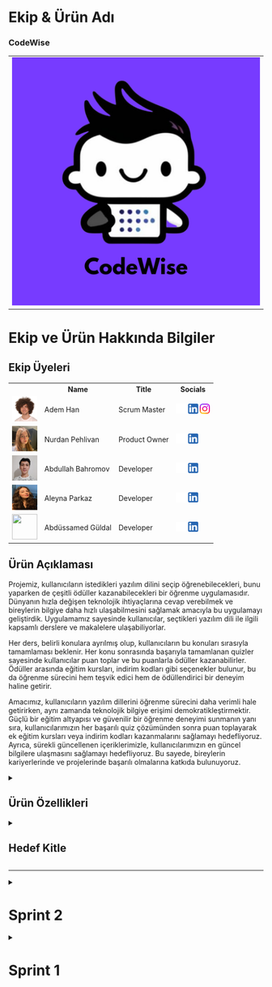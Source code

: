 <html>
  <body>


  # **Ekip & Ürün Adı**

  ### **CodeWise**
  <table>
    <tr>
      <td><img src="bootcamp/general/squarepics/CodeWise.png"" /></td>
    </tr>
  </table>
  

  # Ekip ve Ürün Hakkında Bilgiler

  ## Ekip Üyeleri

  <table>
    <tr>
      <th></th>
      <th>Name</th>
      <th>Title</th>
      <th>Socials</th>
    </tr>
    <tr>
      <td><img src="bootcamp/general/squarepics/Adem.png" width="50" height="50" /></td>
      <td>Adem Han</td>
      <td>Scrum Master</td>
      <td>
        <a href="https://github.com/AdemHan" target="_blank"><img src="bootcamp/general/social/github.png" width="20" height="20"/></a>
        <a href="https://www.linkedin.com/in/adem-han/" target="_blank" ><img src="bootcamp/general/social/linkedin.png" width="20" height="20" /></a>
        <a href="https://www.instagram.com/ademhannnn/" target="_blank"><img src="bootcamp/general/social/instagram.png" width="20" height="20" /></a>
      </td>
    </tr>
    <tr>
      <td><img src="bootcamp/general/squarepics/Nurdan.png" width="50" height="50" /></td>
      <td>Nurdan Pehlivan</td>
      <td>Product Owner</td>
      <td>
        <a href="https://github.com/nurdanpehlivan" target="_blank"><img src="bootcamp/general/social/github.png" width="20" height="20"/></a>
        <a href="https://www.linkedin.com/in/nurdanpehlivan/" target="_blank"><img src="bootcamp/general/social/linkedin.png" width="20" height="20" /></a>
      </td>
    </tr>
    <tr>
      <td><img src="bootcamp/general/squarepics/300x300.png" width="50" height="50" /></td>
      <td>Abdullah Bahromov</td>
      <td>Developer</td>
      <td>
        <a href="https://github.com/abdullahbhrmv" target="_blank"><img src="bootcamp/general/social/github.png" width="20" height="20"/></a>
        <a href="https://www.linkedin.com/in/abdullah-bahromov-79b84621a/" target="_blank"><img src="bootcamp/general/social/linkedin.png" width="20" height="20" /></a>
      </td>
    </tr>
    <tr>
      <td><img src="bootcamp/general/squarepics/imresizer-1720349872864.jpg" width="50" height="50" /></td>
      <td>Aleyna Parkaz</td>
      <td>Developer</td>
      <td>
        <a href="https://github.com/aleynaparkaz" target="_blank"><img src="bootcamp/general/social/github.png" width="20" height="20"/></a>
        <a href="https://www.linkedin.com/in/aleyna-parkaz/" target="_blank"><img src="bootcamp/general/social/linkedin.png" width="20" height="20" /></a>
      </td>
    </tr>
    <tr>
      <td><img src="bootcamp/general/squarepics/Abdüssamed.jpg" width="50" height="50" /></td>
      <td>Abdüssamed Güldal</td>
      <td>Developer</td>
      <td>
        <a href="https://github.com/AbdussamedGuldal" target="_blank"><img src="bootcamp/general/social/github.png" width="20" height="20"/></a>
        <a href="https://www.linkedin.com/in/abdussamedguldal/" target="_blank"><img src="bootcamp/general/social/linkedin.png" width="20" height="20" /></a>
      </td>
    </tr>
  </table>





  ## Ürün Açıklaması
  Projemiz, kullanıcıların istedikleri yazılım dilini seçip öğrenebilecekleri, bunu yaparken de çeşitli ödüller kazanabilecekleri bir öğrenme uygulamasıdır. Dünyanın hızla değişen teknolojik ihtiyaçlarına cevap verebilmek ve bireylerin bilgiye daha hızlı ulaşabilmesini sağlamak amacıyla bu uygulamayı geliştirdik. Uygulamamız sayesinde kullanıcılar, seçtikleri yazılım dili ile ilgili kapsamlı derslere ve makalelere ulaşabiliyorlar. 

Her ders, belirli konulara ayrılmış olup, kullanıcıların bu konuları sırasıyla tamamlaması beklenir. Her konu sonrasında başarıyla tamamlanan quizler sayesinde kullanıcılar puan toplar ve bu puanlarla ödüller kazanabilirler. Ödüller arasında eğitim kursları, indirim kodları gibi seçenekler bulunur, bu da öğrenme sürecini hem teşvik edici hem de ödüllendirici bir deneyim haline getirir. 

Amacımız, kullanıcıların yazılım dillerini öğrenme sürecini daha verimli hale getirirken, aynı zamanda teknolojik bilgiye erişimi demokratikleştirmektir. Güçlü bir eğitim altyapısı ve güvenilir bir öğrenme deneyimi sunmanın yanı sıra, kullanıcılarımızın her başarılı quiz çözümünden sonra puan toplayarak ek eğitim kursları veya indirim kodları kazanmalarını sağlamayı hedefliyoruz. Ayrıca, sürekli güncellenen içeriklerimizle, kullanıcılarımızın en güncel bilgilere ulaşmasını sağlamayı hedefliyoruz. Bu sayede, bireylerin kariyerlerinde ve projelerinde başarılı olmalarına katkıda bulunuyoruz.


  <details>
    <summary><h2>Ürün Özellikleri</h2></summary>

  <h3>Dilinizi Seçin:</h3>
    <p>Öğrenim uygulamamız, kullanıcıların öğrenmek istedikleri programlama dilini seçmelerine olanak tanır. Kullanıcılar, seçtikleri dile göre uyarlanmış makalelere, eğitimlere ve derslere erişim sağlayarak istedikleri çalışma alanına etkili bir şekilde odaklanabilirler.</p>

  <h2>Kapsamlı Dersler:</h2>
    <p>Uygulamamızdaki her ders, yapılandırılmış bir öğrenme yolu sağlayacak şekilde belirli konulara bölünmüştür. Kullanıcıların, bir sonraki aşamaya geçmeden önce her bir kavram hakkında sağlam bir anlayışa sahip olacak şekilde bu konuları sırayla tamamlamaları beklenir.</p>

  <h2>Etkileşimli Sınavlar:</h2>
    <p>Kullanıcılar her konuyu tamamladıktan sonra, anlayışlarını pekiştirmek için tasarlanmış testlerle karşılaşacak. Bu testler, kullanıcıları öğrendiklerini uygulamaya teşvik ederek bilgilerini test etmek ve akılda kalıcılığı sağlamak için ilgi çekici bir yol sağlar.</p>

  <h2>İlerleme Takibi:</h2>
    <p>Uygulamamız kullanıcıların derslerdeki ilerlemesini takip ederek hangi konuları tamamladıklarını ve kalanları görmelerine olanak tanır. Bu özellik, kullanıcıların materyal üzerinde çalışırken düzenli ve motive kalmalarına yardımcı olur.</p>

  <h2>Güncel İçerik</h2>
    <p>İçeriğimizi programlama dilleri ve teknolojisindeki en son gelişmeleri yansıtacak şekilde sürekli güncelliyoruz. Bu, kullanıcıların sektörde ihtiyaç duyulan en güncel bilgi ve becerileri öğrenmesini sağlar.</p>

   <h2>Ödül Sistemi:</h2>
    <p>Başarılı quiz çözümleri ve ders ilerlemeleri sonucunda kullanıcılar puanlar kazanır. Bu puanlar, eğitim kursları, indirim kodları gibi ödüller için kullanılabilir, böylece öğrenme süreci daha teşvik edici ve motive edici hale getirilir.</p>

  <h2>Erişilebilir Öğrenim Deneyimi:</h2>
    <p>Amacımız programlama dillerini öğrenmeyi herkes için erişilebilir hale getirmektir. Kullanıcı dostu bir arayüze ve net talimatlara sahip uygulamamız, kullanıcının deneyim düzeyi ne olursa olsun sezgisel ve gezinmesi kolay olacak şekilde tasarlanmıştır</p>

  <h2>Topluluk Desteği:</h2>
    <p>Kullanıcılar uygulama içinde bir öğrenci topluluğuyla bağlantı kurarak bilgi paylaşabilir, sorular sorabilir ve destek sunabilir. Bu ortak çalışmaya dayalı ortam, öğrenme deneyimini geliştirir ve değerli eşler arası etkileşim sağlar.</p>

  <h2>Özelleştirilebilir Öğrenme Yolları:</h2>
    <p>Kullanıcılar öğrenme yollarını hedeflerine ve ilgi alanlarına göre özelleştirebilir. İster sıfırdan başlamak isteyen yeni başlayanlar, ister becerilerini geliştirmeyi amaçlayan deneyimli programcılar olsun, uygulamamız çok çeşitli öğrenme ihtiyaçlarını karşılar.</p>

  <h2>Çoklu Cihaz Uyumluluğu:</h2>
    <p>Öğrenim uygulamamız birden fazla cihazla uyumludur ve kullanıcıların istedikleri zaman, istedikleri yerde öğrenmelerine olanak tanır. Kullanıcılar bilgisayar, tablet veya akıllı telefon üzerinden tercih ettikleri cihazda eğitimlerine sorunsuz bir şekilde devam edebilir.</p>

  <h2>Kişiselleştirilmiş Öneriler:</h2>
    <p>Uygulamamız, kullanıcıların ilerlemesine ve ilgi alanlarına göre daha ileri çalışmalar için kişiselleştirilmiş öneriler sunar. Bu özellik, kullanıcıların öğrenme hedeflerine uygun yeni konuları ve kaynakları keşfetmelerine yardımcı olur.</p>

  <h2>Güvenli ve Özel:</h2>
    <p>Kullanıcılarımızın güvenliğine ve gizliliğine öncelik veriyoruz. Platformumuz, kullanıcıların verilerini korumak ve güvenli bir öğrenme ortamı sağlamak için güçlü güvenlik önlemleriyle oluşturulmuştur.</p>

  </details>

  <details>
    <summary><h2>Hedef Kitle</h2></summary>
    <p>Öğrenme uygulamamız, yeni başlayanlardan deneyimli programcılara kadar geniş bir kitleye yönelik olarak tasarlanmıştır. Öncelikle yeni beceriler kazanmaya istekli ve sürekli öğrenmeye değer veren Y kuşağını ve Z kuşağını hedef alıyor. Bu genç nesiller, kariyer olanaklarını ve kişisel projelerini geliştirmek için çeşitli programlama dillerinde uzmanlaşmaya ilgi duyuyor. Uygulama aynı zamanda geleneksel öğrenme kaynaklarına sınırlı erişime sahip olan ve esnek, hareket halindeki öğrenme çözümlerini tercih eden öğrenciler ve profesyoneller de dahil olmak üzere şehir sakinleri için de idealdir. Ayrıca platformumuz, en son teknolojik gelişmelerden haberdar olma konusunda tutkulu olan ve programlama kavramlarına ilişkin anlayışlarını derinleştirmek isteyen yaşam boyu öğrenenlere hitap etmektedir. Hareket halindeyken taşınabilir ve erişilebilir bir öğrenme aracına ihtiyaç duyan gezginler ve dijital göçebeler, uygulamamızı özellikle yararlı bulacaktır. Ayrıca, bilgilerini yapılandırılmış ve kapsamlı bir şekilde genişletmek isteyen teknoloji meraklıları ve hobi sahipleri de ana hedef kitlemiz arasında yer alıyor. Son olarak, çevresel etkilerinin bilincinde olan sürdürülebilir öğrenciler, atık azaltma ve çevre dostu uygulamaları teşvik etme değerleriyle uyumlu dijital, kağıtsız eğitim yaklaşımımızı takdir edebilir.</p>
  </details>

  --- 

 <details>
    <summary><h1>Sprint 2</h1></summary>
 </details>

  <details>
    <summary><h1>Sprint 1</h1></summary>


  <details>
    <summary><h3>Sprint 1 - Uygulama Ekran Tasarımları</h3></summary>
  <table style="width: 100%;">
    <tr>
      <td colspan="4" style="text-align: center;"><h2>Kayıt ve Giriş Ekranları</h2></td>
    </tr>
    <tr>
      <td style="width: 25%;"><img src="bootcamp/sprintOne/screenshots/10.png" style="max-width: 100%; height: auto;"></td>
      <td style="width: 25%;"><img src="bootcamp/sprintOne/screenshots/11.png" style="max-width: 100%; height: auto;"></td>
      <td style="width: 25%;"><img src="bootcamp/sprintOne/screenshots/12.png" style="max-width: 100%; height: auto;"></td>
      <td style="width: 25%;"><img src="bootcamp/sprintOne/screenshots/13.png" style="max-width: 100%; height: auto;"></td>
    </tr>
    <tr>
      <td colspan="4" style="text-align: center;"><h2>Ana Ekranlar</h2></td>
    </tr>
    <tr>
      <td style="width: 25%;"><img src="bootcamp/sprintOne/screenshots/20.png" style="max-width: 100%; height: auto;"></td>
      <td style="width: 25%;"><img src="bootcamp/sprintOne/screenshots/21.png" style="max-width: 100%; height: auto;"></td>
      <td style="width: 25%;"><img src="bootcamp/sprintOne/screenshots/22.png" style="max-width: 100%; height: auto;"></td>
    </tr>
    <tr>
      <td colspan="4" style="text-align: center;"><h2>Profil Ekranı</h2></td>
    </tr>
    <tr>
      <td style="width: 25%;"><img src="bootcamp/sprintOne/screenshots/30.png" style="max-width: 100%; height: auto;"></td>
      <td style="width: 25%;"><img src="bootcamp/sprintOne/screenshots/31.png" style="max-width: 100%; height: auto;"></td>
    </tr>
    <tr>
      <td colspan="4" style="text-align: center;"><h2>Test Ekranları</h2></td>
    </tr>
    <tr>
      <td style="width: 25%;"><img src="bootcamp/sprintOne/screenshots/40.png" style="max-width: 100%; height: auto;"></td>
      <td style="width: 25%;"><img src="bootcamp/sprintOne/screenshots/41.png" style="max-width: 100%; height: auto;"></td>
      <td style="width: 25%;"><img src="bootcamp/sprintOne/screenshots/42.png" style="max-width: 100%; height: auto;"></td>
      <td style="width: 25%;"><img src="bootcamp/sprintOne/screenshots/43.png" style="max-width: 100%; height: auto;"></td>
    </tr>
  </table>
  </details>   


  <details>
    <summary><h3>Sprint 1 - Sprint Trello Güncellemeleri</h3></summary>
    <img src="bootcamp/sprintOne/boardupdate/10.png" style="max-width: 100%; height: auto;">
    <img src="bootcamp/sprintOne/boardupdate/11.png" style="max-width: 100%; height: auto;">
    <img src="bootcamp/sprintOne/boardupdate/12.png" style="max-width: 100%; height: auto;">
    <img src="bootcamp/sprintOne/boardupdate/13.png" style="max-width: 100%; height: auto;">
    <img src="bootcamp/sprintOne/boardupdate/14.png" style="max-width: 100%; height: auto;">
    <img src="bootcamp/sprintOne/boardupdate/15.png" style="max-width: 100%; height: auto;">
  </details>"


  - **Sprint Notları**:
    - Proje yönetimi için  Trello kullanılması kararlaştırıldı.

    - UI tasarımları için Figma kullanılması kararlaştırıldı.

    - Durum yönetimi için Discord kullanılması kararlaştırıldı.

    - Giriş sistemi olarak  email login kullanılması kararlaştırıldı.

    - Giriş sistemini takiben identity verification yapılmasına karar verildi.

  - **Sprint Değerlendirmesi:**
    - Uygulamanın adı üzerinde çalıştık ve 'CodeWise' uygulama isminde karar kıldık

    - Bu sprintte zorlandığımız konulardan biri tasarımdı. Tasarım üzerinde fazla durduk ve biraz zaman kaybettik. Bu yüzden logo üzerine de bir çalışma yapmamıştık. Bu konuda da biraz gecikme yaşandı.

    - Genel olarak güzel bir sprint geçirdik.

  - **Sprint Review Participants:** Adem Han, Nurdan Pehlivan, Abdullah Bahromov, Aleyna Parkaz, Abdüssamed Güldal

---


  </body>
  </html>
